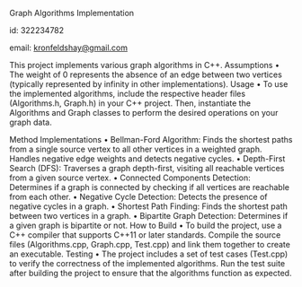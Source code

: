 Graph Algorithms Implementation

id: 322234782

email: kronfeldshay@gmail.com

This project implements various graph algorithms in C++.
Assumptions
    • The weight of 0 represents the absence of an edge between two vertices (typically represented by infinity in other implementations).
Usage
    • To use the implemented algorithms, include the respective header files (Algorithms.h, Graph.h) in your C++ project. Then, instantiate the Algorithms and Graph classes to perform the desired operations on your graph data.

 Method Implementations
    • Bellman-Ford Algorithm: Finds the shortest paths from a single source vertex to all other vertices in a weighted graph. Handles negative edge weights and detects negative cycles.
    • Depth-First Search (DFS): Traverses a graph depth-first, visiting all reachable vertices from a given source vertex.
    • Connected Components Detection: Determines if a graph is connected by checking if all vertices are reachable from each other.
    • Negative Cycle Detection: Detects the presence of negative cycles in a graph.
    • Shortest Path Finding: Finds the shortest path between two vertices in a graph.
    • Bipartite Graph Detection: Determines if a given graph is bipartite or not.
How to Build
    • To build the project, use a C++ compiler that supports C++11 or later standards. Compile the source files (Algorithms.cpp, Graph.cpp, Test.cpp) and link them together to create an executable.
Testing
    • The project includes a set of test cases (Test.cpp) to verify the correctness of the implemented algorithms. Run the test suite after building the project to ensure that the algorithms function as expected.

